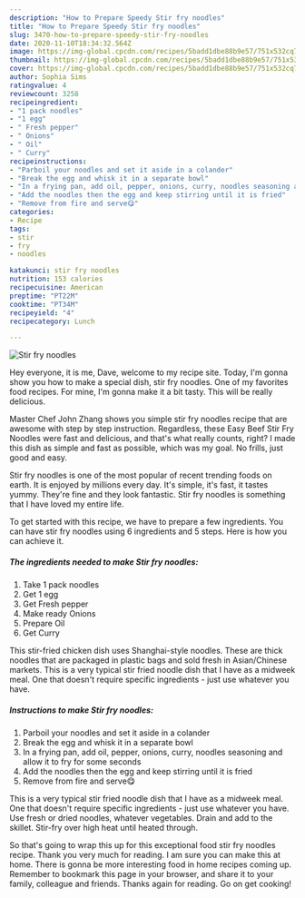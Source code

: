 ```yaml
---
description: "How to Prepare Speedy Stir fry noodles"
title: "How to Prepare Speedy Stir fry noodles"
slug: 3470-how-to-prepare-speedy-stir-fry-noodles
date: 2020-11-10T18:34:32.564Z
image: https://img-global.cpcdn.com/recipes/5badd1dbe88b9e57/751x532cq70/stir-fry-noodles-recipe-main-photo.jpg
thumbnail: https://img-global.cpcdn.com/recipes/5badd1dbe88b9e57/751x532cq70/stir-fry-noodles-recipe-main-photo.jpg
cover: https://img-global.cpcdn.com/recipes/5badd1dbe88b9e57/751x532cq70/stir-fry-noodles-recipe-main-photo.jpg
author: Sophia Sims
ratingvalue: 4
reviewcount: 3258
recipeingredient:
- "1 pack noodles"
- "1 egg"
- " Fresh pepper"
- " Onions"
- " Oil"
- " Curry"
recipeinstructions:
- "Parboil your noodles and set it aside in a colander"
- "Break the egg and whisk it in a separate bowl"
- "In a frying pan, add oil, pepper, onions, curry, noodles seasoning and allow it to fry for some seconds"
- "Add the noodles then the egg and keep stirring until it is fried"
- "Remove from fire and serve😋"
categories:
- Recipe
tags:
- stir
- fry
- noodles

katakunci: stir fry noodles 
nutrition: 153 calories
recipecuisine: American
preptime: "PT22M"
cooktime: "PT34M"
recipeyield: "4"
recipecategory: Lunch

---
```



![Stir fry noodles](https://img-global.cpcdn.com/recipes/5badd1dbe88b9e57/751x532cq70/stir-fry-noodles-recipe-main-photo.jpg)

Hey everyone, it is me, Dave, welcome to my recipe site. Today, I'm gonna show you how to make a special dish, stir fry noodles. One of my favorites food recipes. For mine, I'm gonna make it a bit tasty. This will be really delicious.

Master Chef John Zhang shows you simple stir fry noodles recipe that are awesome with step by step instruction. Regardless, these Easy Beef Stir Fry Noodles were fast and delicious, and that&#39;s what really counts, right? I made this dish as simple and fast as possible, which was my goal. No frills, just good and easy.

Stir fry noodles is one of the most popular of recent trending foods on earth. It is enjoyed by millions every day. It's simple, it's fast, it tastes yummy. They're fine and they look fantastic. Stir fry noodles is something that I have loved my entire life.


To get started with this recipe, we have to prepare a few ingredients. You can have stir fry noodles using 6 ingredients and 5 steps. Here is how you can achieve it.

<!--inarticleads1-->

##### The ingredients needed to make Stir fry noodles:

1. Take 1 pack noodles
1. Get 1 egg
1. Get  Fresh pepper
1. Make ready  Onions
1. Prepare  Oil
1. Get  Curry


This stir-fried chicken dish uses Shanghai-style noodles. These are thick noodles that are packaged in plastic bags and sold fresh in Asian/Chinese markets. This is a very typical stir fried noodle dish that I have as a midweek meal. One that doesn&#39;t require specific ingredients - just use whatever you have. 

<!--inarticleads2-->

##### Instructions to make Stir fry noodles:

1. Parboil your noodles and set it aside in a colander
1. Break the egg and whisk it in a separate bowl
1. In a frying pan, add oil, pepper, onions, curry, noodles seasoning and allow it to fry for some seconds
1. Add the noodles then the egg and keep stirring until it is fried
1. Remove from fire and serve😋


This is a very typical stir fried noodle dish that I have as a midweek meal. One that doesn&#39;t require specific ingredients - just use whatever you have. Use fresh or dried noodles, whatever vegetables. Drain and add to the skillet. Stir-fry over high heat until heated through. 

So that's going to wrap this up for this exceptional food stir fry noodles recipe. Thank you very much for reading. I am sure you can make this at home. There is gonna be more interesting food in home recipes coming up. Remember to bookmark this page in your browser, and share it to your family, colleague and friends. Thanks again for reading. Go on get cooking!
